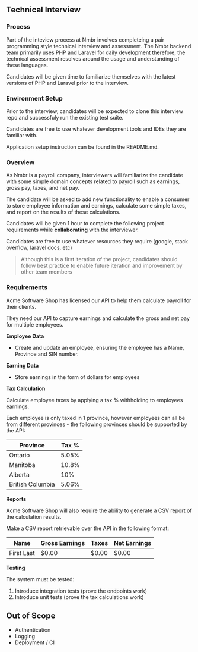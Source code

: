 ## Technical Interview

### Process

Part of the inteview process at Nmbr involves completeing a pair programming style technical interview and assessment. The Nmbr backend team primarily uses PHP and Laravel for daily development therefore, the technical assessment resolves around the usage and understanding of these languages.  

Candidates will be given time to familiarize themselves with the latest versions of PHP and Laravel prior to the interview.

### Environment Setup

Prior to the interview, candidates will be expected to clone this interview repo and successfuly run the existing test suite.

Candidates are free to use whatever development tools and IDEs they are familiar with.

Application setup instruction can be found in the README.md.

### Overview

As Nmbr is a payroll company, interviewers will familiarize the candidate with some simple domain concepts related to payroll such as earnings, gross pay, taxes, and net pay.

The candidate will be asked to add new functionality to enable a consumer to store employee information and earnings, calculate some simple taxes, and report on the results of these calculations. 

Candidates will be given 1 hour to complete the following project requirements while **collaborating** with the interviewer.

Candidates are free to use whatever resources they require (google, stack overflow, laravel docs, etc)

> Although this is a first iteration of the project, candidates should follow best practice to enable future iteration and improvement by other team members 

### Requirements

Acme Software Shop has licensed our API to help them calculate payroll for their clients.

They need our API to capture earnings and calculate the gross and net pay for multiple employees.

**Employee Data**

- Create and update an employee, ensuring the employee has a Name, Province and SIN number.

**Earning Data**

- Store earnings in the form of dollars for employees

**Tax Calculation**

Calculate employee taxes by applying a tax % withholding to employees earnings.

Each employee is only taxed in 1 province, however employees can all be from different provinces - the following provinces should be supported by the API:

| Province | Tax % |
| --- | --- |
| Ontario | 5.05% |
| Manitoba | 10.8% |
| Alberta | 10% |
| British Columbia | 5.06% |

**Reports**

Acme Software Shop will also require the ability to generate a CSV report of the calculation results.

Make a CSV report retrievable over the API in the following format:

| Name | Gross Earnings | Taxes | Net Earnings |
| --- | --- | --- | --- |
| First Last | $0.00 | $0.00 | $0.00 |

**Testing**

The system must be tested:

1. Introduce integration tests (prove the endpoints work)
2. Introduce unit tests (prove the tax calculations work)

## Out of Scope

- Authentication
- Logging
- Deployment / CI